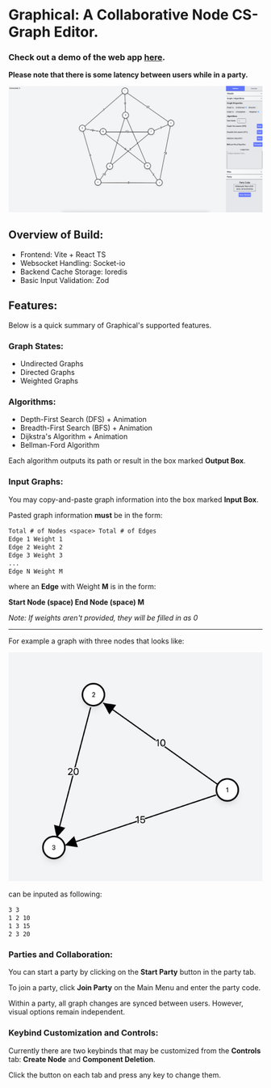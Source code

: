 # Graphical: A Collaborative Node CS-Graph Editor.
### Check out a demo of the web app [here](https://graphicalfrontend-production.up.railway.app/).
**Please note that there is some latency between users while in a party.**

![Graphical Preview](images/GraphicalPreview.png "Graphical Picture")

## Overview of Build:
* Frontend: Vite + React TS
* Websocket Handling: Socket-io
* Backend Cache Storage: Ioredis
* Basic Input Validation: Zod

## Features:
Below is a quick summary of Graphical's supported features.
### Graph States:
* Undirected Graphs
* Directed Graphs
* Weighted Graphs
### Algorithms:
* Depth-First Search (DFS) + Animation
* Breadth-First Search (BFS) + Animation
* Dijkstra's Algorithm + Animation
* Bellman-Ford Algorithm

Each algorithm outputs its path or result in the box marked **Output Box**.

### Input Graphs:
You may copy-and-paste graph information into the box marked **Input Box**.

Pasted graph information **must** be in the form:

```
Total # of Nodes <space> Total # of Edges
Edge 1 Weight 1
Edge 2 Weight 2
Edge 3 Weight 3
...
Edge N Weight M
```
where an **Edge** with Weight **M** is in the form:

**Start Node (space)  End Node (space) M**

*Note: If weights aren't provided, they will be filled in as 0*
___

For example a graph with three nodes that looks like:

![Graph Picture](images/simplegraph.jpg "Graph Picture")

can be inputed as following:
```
3 3
1 2 10
1 3 15
2 3 20
```


### Parties and Collaboration:
You can start a party by clicking on the **Start Party** button in the party tab.

To join a party, click **Join Party** on the Main Menu and enter the party code.

Within a party, all graph changes are synced between users. However, visual options remain independent.

### Keybind Customization and Controls:
Currently there are two keybinds that may be customized from the **Controls** tab: **Create Node** and **Component Deletion**. 

Click the button on each tab and press any key to change them.
